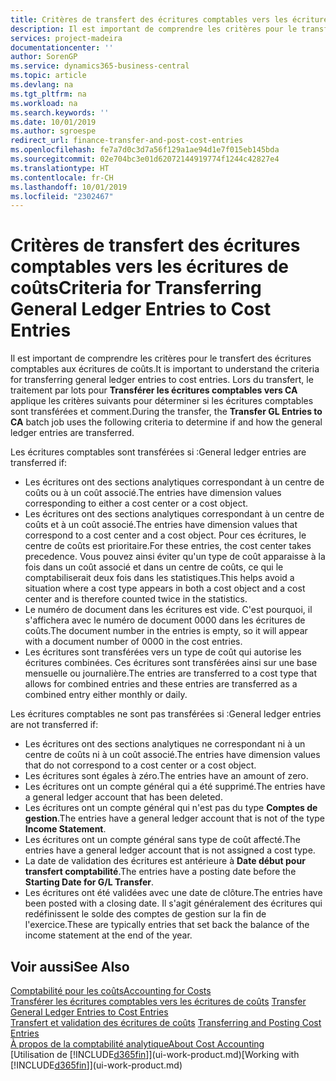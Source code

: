 ```yaml
---
title: Critères de transfert des écritures comptables vers les écritures de coûts | Microsoft Docs
description: Il est important de comprendre les critères pour le transfert des écritures comptables aux écritures de coûts. Lors du transfert, le traitement par lots pour **Transférer les écritures comptables vers CA** applique les critères suivants pour déterminer si les écritures comptables sont transférées et comment.
services: project-madeira
documentationcenter: ''
author: SorenGP
ms.service: dynamics365-business-central
ms.topic: article
ms.devlang: na
ms.tgt_pltfrm: na
ms.workload: na
ms.search.keywords: ''
ms.date: 10/01/2019
ms.author: sgroespe
redirect_url: finance-transfer-and-post-cost-entries
ms.openlocfilehash: fe7a7d0c3d7a56f129a1ae94d1e7f015eb145bda
ms.sourcegitcommit: 02e704bc3e01d62072144919774f1244c42827e4
ms.translationtype: HT
ms.contentlocale: fr-CH
ms.lasthandoff: 10/01/2019
ms.locfileid: "2302467"
---
```

# <a name="criteria-for-transferring-general-ledger-entries-to-cost-entries"></a><span data-ttu-id="311f4-104">Critères de transfert des écritures comptables vers les écritures de coûts</span><span class="sxs-lookup"><span data-stu-id="311f4-104">Criteria for Transferring General Ledger Entries to Cost Entries</span></span>
<span data-ttu-id="311f4-105">Il est important de comprendre les critères pour le transfert des écritures comptables aux écritures de coûts.</span><span class="sxs-lookup"><span data-stu-id="311f4-105">It is important to understand the criteria for transferring general ledger entries to cost entries.</span></span> <span data-ttu-id="311f4-106">Lors du transfert, le traitement par lots pour **Transférer les écritures comptables vers CA** applique les critères suivants pour déterminer si les écritures comptables sont transférées et comment.</span><span class="sxs-lookup"><span data-stu-id="311f4-106">During the transfer, the **Transfer GL Entries to CA** batch job uses the following criteria to determine if and how the general ledger entries are transferred.</span></span>  

<span data-ttu-id="311f4-107">Les écritures comptables sont transférées si :</span><span class="sxs-lookup"><span data-stu-id="311f4-107">General ledger entries are transferred if:</span></span>  

-   <span data-ttu-id="311f4-108">Les écritures ont des sections analytiques correspondant à un centre de coûts ou à un coût associé.</span><span class="sxs-lookup"><span data-stu-id="311f4-108">The entries have dimension values corresponding to either a cost center or a cost object.</span></span>  
-   <span data-ttu-id="311f4-109">Les écritures ont des sections analytiques correspondant à un centre de coûts et à un coût associé.</span><span class="sxs-lookup"><span data-stu-id="311f4-109">The entries have dimension values that correspond to a cost center and a cost object.</span></span> <span data-ttu-id="311f4-110">Pour ces écritures, le centre de coûts est prioritaire.</span><span class="sxs-lookup"><span data-stu-id="311f4-110">For these entries, the cost center takes precedence.</span></span> <span data-ttu-id="311f4-111">Vous pouvez ainsi éviter qu'un type de coût apparaisse à la fois dans un coût associé et dans un centre de coûts, ce qui le comptabiliserait deux fois dans les statistiques.</span><span class="sxs-lookup"><span data-stu-id="311f4-111">This helps avoid a situation where a cost type appears in both a cost object and a cost center and is therefore counted twice in the statistics.</span></span>  
-   <span data-ttu-id="311f4-112">Le numéro de document dans les écritures est vide. C'est pourquoi, il s'affichera avec le numéro de document 0000 dans les écritures de coûts.</span><span class="sxs-lookup"><span data-stu-id="311f4-112">The document number in the entries is empty, so it will appear with a document number of 0000 in the cost entries.</span></span>  
-   <span data-ttu-id="311f4-113">Les écritures sont transférées vers un type de coût qui autorise les écritures combinées. Ces écritures sont transférées ainsi sur une base mensuelle ou journalière.</span><span class="sxs-lookup"><span data-stu-id="311f4-113">The entries are transferred to a cost type that allows for combined entries and these entries are transferred as a combined entry either monthly or daily.</span></span>  

<span data-ttu-id="311f4-114">Les écritures comptables ne sont pas transférées si :</span><span class="sxs-lookup"><span data-stu-id="311f4-114">General ledger entries are not transferred if:</span></span>  

-   <span data-ttu-id="311f4-115">Les écritures ont des sections analytiques ne correspondant ni à un centre de coûts ni à un coût associé.</span><span class="sxs-lookup"><span data-stu-id="311f4-115">The entries have dimension values that do not correspond to a cost center or a cost object.</span></span>  
-   <span data-ttu-id="311f4-116">Les écritures sont égales à zéro.</span><span class="sxs-lookup"><span data-stu-id="311f4-116">The entries have an amount of zero.</span></span>  
-   <span data-ttu-id="311f4-117">Les écritures ont un compte général qui a été supprimé.</span><span class="sxs-lookup"><span data-stu-id="311f4-117">The entries have a general ledger account that has been deleted.</span></span>  
-   <span data-ttu-id="311f4-118">Les écritures ont un compte général qui n'est pas du type **Comptes de gestion**.</span><span class="sxs-lookup"><span data-stu-id="311f4-118">The entries have a general ledger account that is not of the type **Income Statement**.</span></span>  
-   <span data-ttu-id="311f4-119">Les écritures ont un compte général sans type de coût affecté.</span><span class="sxs-lookup"><span data-stu-id="311f4-119">The entries have a general ledger account that is not assigned a cost type.</span></span>  
-   <span data-ttu-id="311f4-120">La date de validation des écritures est antérieure à **Date début pour transfert comptabilité**.</span><span class="sxs-lookup"><span data-stu-id="311f4-120">The entries have a posting date before the **Starting Date for G/L Transfer**.</span></span>  
-   <span data-ttu-id="311f4-121">Les écritures ont été validées avec une date de clôture.</span><span class="sxs-lookup"><span data-stu-id="311f4-121">The entries have been posted with a closing date.</span></span> <span data-ttu-id="311f4-122">Il s'agit généralement des écritures qui redéfinissent le solde des comptes de gestion sur la fin de l'exercice.</span><span class="sxs-lookup"><span data-stu-id="311f4-122">These are typically entries that set back the balance of the income statement at the end of the year.</span></span>  

## <a name="see-also"></a><span data-ttu-id="311f4-123">Voir aussi</span><span class="sxs-lookup"><span data-stu-id="311f4-123">See Also</span></span>  
[<span data-ttu-id="311f4-124">Comptabilité pour les coûts</span><span class="sxs-lookup"><span data-stu-id="311f4-124">Accounting for Costs</span></span>](finance-manage-cost-accounting.md)  
 <span data-ttu-id="311f4-125">[Transférer les écritures comptables vers les écritures de coûts](finance-how-to-transfer-general-ledger-entries-to-cost-entries.md) </span><span class="sxs-lookup"><span data-stu-id="311f4-125">[Transfer General Ledger Entries to Cost Entries](finance-how-to-transfer-general-ledger-entries-to-cost-entries.md) </span></span>  
 <span data-ttu-id="311f4-126">[Transfert et validation des écritures de coûts](finance-transfer-and-post-cost-entries.md) </span><span class="sxs-lookup"><span data-stu-id="311f4-126">[Transferring and Posting Cost Entries](finance-transfer-and-post-cost-entries.md) </span></span>  
 [<span data-ttu-id="311f4-127">À propos de la comptabilité analytique</span><span class="sxs-lookup"><span data-stu-id="311f4-127">About Cost Accounting</span></span>](finance-about-cost-accounting.md)  
 <span data-ttu-id="311f4-128">[Utilisation de [!INCLUDE[d365fin](includes/d365fin_md.md)]](ui-work-product.md)</span><span class="sxs-lookup"><span data-stu-id="311f4-128">[Working with [!INCLUDE[d365fin](includes/d365fin_md.md)]](ui-work-product.md)</span></span>
